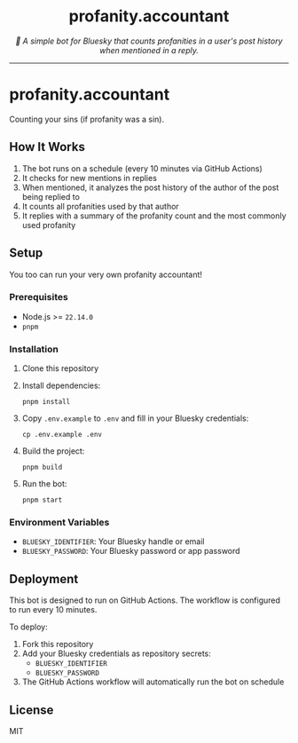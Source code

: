 <div align="center" margin="0 auto 20px">
   <h1>profanity.accountant</h1>
   <p style="font-style: italic;">
      🤬 A simple bot for Bluesky that counts profanities in a user's post history when mentioned in a reply.
  </p>
   <div>

  </div>
</div>

---

# profanity.accountant

Counting your sins (if profanity was a sin).

## How It Works

1. The bot runs on a schedule (every 10 minutes via GitHub Actions)
2. It checks for new mentions in replies
3. When mentioned, it analyzes the post history of the author of the post being replied to
4. It counts all profanities used by that author
5. It replies with a summary of the profanity count and the most commonly used profanity

## Setup

You too can run your very own profanity accountant!

### Prerequisites

- Node.js >= `22.14.0`
- `pnpm`

### Installation

1. Clone this repository
2. Install dependencies:

   ```
   pnpm install
   ```

3. Copy `.env.example` to `.env` and fill in your Bluesky credentials:

   ```
   cp .env.example .env
   ```

4. Build the project:

   ```
   pnpm build
   ```

5. Run the bot:

   ```
   pnpm start
   ```

### Environment Variables

- `BLUESKY_IDENTIFIER`: Your Bluesky handle or email
- `BLUESKY_PASSWORD`: Your Bluesky password or app password

## Deployment

This bot is designed to run on GitHub Actions. The workflow is configured to run every 10 minutes.

To deploy:

1. Fork this repository
2. Add your Bluesky credentials as repository secrets:
   - `BLUESKY_IDENTIFIER`
   - `BLUESKY_PASSWORD`
3. The GitHub Actions workflow will automatically run the bot on schedule

## License

MIT
